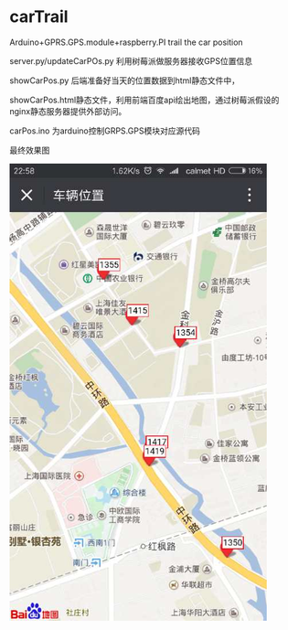 # carTrail
Arduino+GPRS.GPS.module+raspberry.PI trail the car position


server.py/updateCarPOs.py 利用树莓派做服务器接收GPS位置信息

showCarPos.py 后端准备好当天的位置数据到html静态文件中，

showCarPos.html静态文件，利用前端百度api绘出地图，通过树莓派假设的nginx静态服务器提供外部访问。

carPos.ino 为arduino控制GRPS.GPS模块对应源代码


最终效果图

![](carTrail.jpg)
